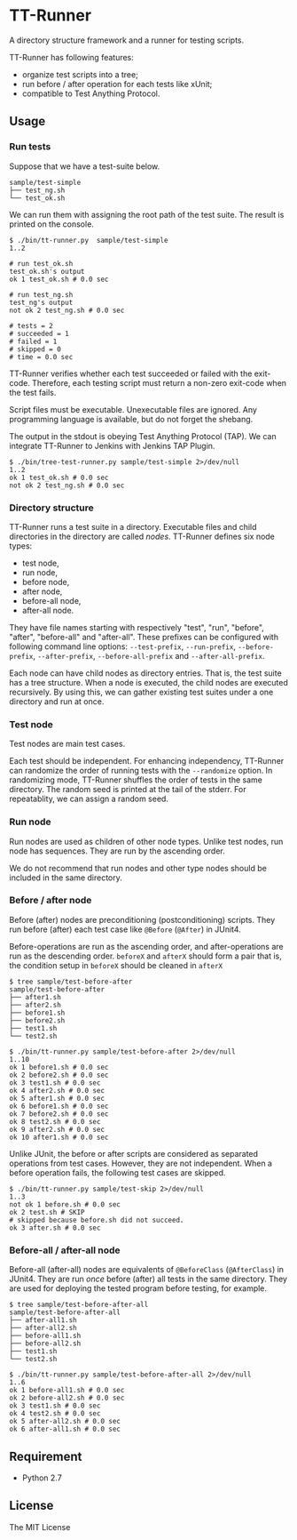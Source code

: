 # TT-Runner

A directory structure framework and a runner for testing scripts.

TT-Runner has following features:

- organize test scripts into a tree;
- run before / after operation for each tests like xUnit;
- compatible to Test Anything Protocol.

## Usage

### Run tests

Suppose that we have a test-suite below.

```
sample/test-simple
├── test_ng.sh
└── test_ok.sh
```

We can run them with assigning the root path of the test suite. The result is printed on the console.

```
$ ./bin/tt-runner.py  sample/test-simple
1..2

# run test_ok.sh
test_ok.sh's output
ok 1 test_ok.sh # 0.0 sec

# run test_ng.sh
test_ng's output
not ok 2 test_ng.sh # 0.0 sec

# tests = 2
# succeeded = 1
# failed = 1
# skipped = 0
# time = 0.0 sec
```

TT-Runner verifies whether each test succeeded or failed with the exit-code. Therefore, each testing script must return a non-zero exit-code when the test fails.

Script files must be executable. Unexecutable files are ignored. Any programming language is available, but do not forget the shebang.

The output in the stdout is obeying Test Anything Protocol (TAP). We can integrate TT-Runner to Jenkins with Jenkins TAP Plugin.

```
$ ./bin/tree-test-runner.py sample/test-simple 2>/dev/null
1..2
ok 1 test_ok.sh # 0.0 sec
not ok 2 test_ng.sh # 0.0 sec
```

### Directory structure

TT-Runner runs a test suite in a directory. Executable files and child directories in the directory are called *nodes*. TT-Runner defines six node types:

- test node,
- run node,
- before node,
- after node,
- before-all node,
- after-all node.

They have file names starting with respectively "test", "run", "before", "after", "before-all" and "after-all". These prefixes can be configured with  following command line options: `--test-prefix`, `--run-prefix`, `--before-prefix`, `--after-prefix`, `--before-all-prefix` and `--after-all-prefix`.

Each node can have child nodes as directory entries. That is, the test suite has a tree structure. When a node is executed, the child nodes are executed recursively. By using this, we can gather existing test suites under a one directory and run at once.

### Test node

Test nodes are main test cases.

Each test should be independent. For enhancing independency, TT-Runner can randomize the order of running tests with the `--randomize` option. In randomizing mode, TT-Runner shuffles the order of tests in the same directory. The random seed is printed at the tail of the stderr. For repeatablity, we can assign a random seed.

### Run node

Run nodes are used as children of other node types. Unlike test nodes, run node has sequences. They are run by the ascending order.

We do not recommend that run nodes and other type nodes should be included in the same directory.

### Before / after node

Before (after) nodes are preconditioning (postconditioning) scripts. They run before (after) each test case like `@Before` (`@After`) in JUnit4.

Before-operations are run as the ascending order, and after-operations are run as the descending order. `beforeX` and `afterX` should form a pair that is, the condition setup in `beforeX` should be cleaned in `afterX`

```
$ tree sample/test-before-after
sample/test-before-after
├── after1.sh
├── after2.sh
├── before1.sh
├── before2.sh
├── test1.sh
└── test2.sh

$ ./bin/tt-runner.py sample/test-before-after 2>/dev/null
1..10
ok 1 before1.sh # 0.0 sec
ok 2 before2.sh # 0.0 sec
ok 3 test1.sh # 0.0 sec
ok 4 after2.sh # 0.0 sec
ok 5 after1.sh # 0.0 sec
ok 6 before1.sh # 0.0 sec
ok 7 before2.sh # 0.0 sec
ok 8 test2.sh # 0.0 sec
ok 9 after2.sh # 0.0 sec
ok 10 after1.sh # 0.0 sec
```

Unlike JUnit, the before or after scripts are considered as separated operations from test cases. However, they are not independent. When a before operation fails, the following test cases are skipped.

```
$ ./bin/tt-runner.py sample/test-skip 2>/dev/null
1..3
not ok 1 before.sh # 0.0 sec
ok 2 test.sh # SKIP
# skipped because before.sh did not succeed.
ok 3 after.sh # 0.0 sec
```

### Before-all / after-all node

Before-all (after-all) nodes are equivalents of `@BeforeClass` (`@AfterClass`) in JUnit4. They are run *once* before (after) all tests in the same directory. They are used for deploying the tested program before testing, for example.

```
$ tree sample/test-before-after-all
sample/test-before-after-all
├── after-all1.sh
├── after-all2.sh
├── before-all1.sh
├── before-all2.sh
├── test1.sh
└── test2.sh

$ ./bin/tt-runner.py sample/test-before-after-all 2>/dev/null
1..6
ok 1 before-all1.sh # 0.0 sec
ok 2 before-all2.sh # 0.0 sec
ok 3 test1.sh # 0.0 sec
ok 4 test2.sh # 0.0 sec
ok 5 after-all2.sh # 0.0 sec
ok 6 after-all1.sh # 0.0 sec
```

## Requirement

- Python 2.7

## License

The MIT License
